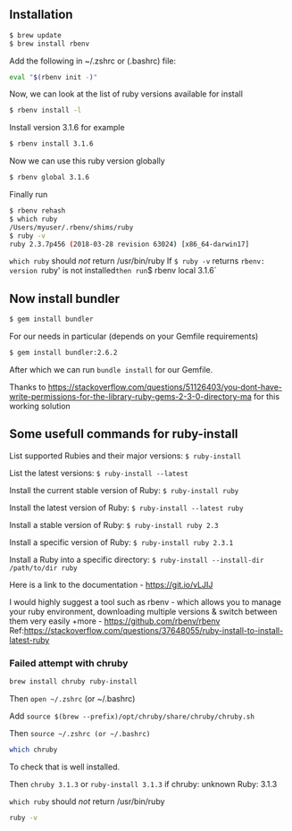 ## Installation

```sh
$ brew update
$ brew install rbenv
```
Add the following in ~/.zshrc or (.bashrc) file:
```sh
eval "$(rbenv init -)"
```
Now, we can look at the list of ruby versions available for install

```sh
$ rbenv install -l
```
Install version 3.1.6 for example

```sh
$ rbenv install 3.1.6
```
Now we can use this ruby version globally

```sh
$ rbenv global 3.1.6
```
Finally run

```sh
$ rbenv rehash
$ which ruby
/Users/myuser/.rbenv/shims/ruby
$ ruby -v
ruby 2.3.7p456 (2018-03-28 revision 63024) [x86_64-darwin17]
```

`which ruby` should *not* return /usr/bin/ruby
If `$ ruby -v` returns `rbenv: version `ruby' is not installed` then run `$ rbenv local 3.1.6`

## Now install bundler

```sh
$ gem install bundler
```
For our needs in particular (depends on your Gemfile requirements)
```sh
$ gem install bundler:2.6.2
```

After which we can run `bundle install` for our Gemfile.

Thanks to https://stackoverflow.com/questions/51126403/you-dont-have-write-permissions-for-the-library-ruby-gems-2-3-0-directory-ma for this working solution



## Some usefull commands for ruby-install

List supported Rubies and their major versions: `$ ruby-install`

List the latest versions: `$ ruby-install --latest`

Install the current stable version of Ruby: `$ ruby-install ruby`

Install the latest version of Ruby: `$ ruby-install --latest ruby`

Install a stable version of Ruby: `$ ruby-install ruby 2.3`

Install a specific version of Ruby: `$ ruby-install ruby 2.3.1`

Install a Ruby into a specific directory: `$ ruby-install --install-dir /path/to/dir ruby`

Here is a link to the documentation - https://git.io/vLJIJ

I would highly suggest a tool such as rbenv - which allows you to manage your ruby environment, downloading multiple versions & switch between them very easily +more - https://github.com/rbenv/rbenv
Ref:https://stackoverflow.com/questions/37648055/ruby-install-to-install-latest-ruby




### Failed attempt with chruby
```sh
brew install chruby ruby-install
```

Then `open ~/.zshrc` (or ~/.bashrc)

Add `source $(brew --prefix)/opt/chruby/share/chruby/chruby.sh`

Then `source ~/.zshrc (or ~/.bashrc)`

```sh
which chruby
```

To check that is well installed. 

Then `chruby 3.1.3` or  `ruby-install 3.1.3` if chruby: unknown Ruby: 3.1.3

`which ruby` should *not* return /usr/bin/ruby

```sh
ruby -v
```

